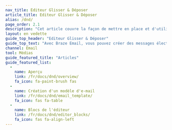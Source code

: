 ```yaml
---
nav_title: Editeur Glisser & Déposer
article_title: Editeur Glisser & Déposer
alias: /dnd/
page_order: 2.1
description: "Cet article couvre la façon de mettre en place et d'utiliser correctement l'éditeur drag & drop fourni par Braze."
layout: en vedette
guide_top_header: "Editeur Glisser & Déposer"
guide_top_text: "Avec Braze Email, vous pouvez créer des messages électroniques entièrement personnalisés et personnalisés dans les campagnes ou Canvas en utilisant une expérience d'édition par glisser & déposer. Consultez les articles ci-dessous pour en savoir plus."
channel: Email
tool: Médias
guide_featured_title: "Articles"
guide_featured_list:
  - 
    name: Aperçu
    link: /fr/docs/dnd/overview/
    fa_icon: fa-paint-brush fas
  - 
    name: Création d'un modèle d'e-mail
    link: /fr/docs/dnd/email_template/
    fa_icon: fas fa-table
  - 
    name: Blocs de l'éditeur
    link: /fr/docs/dnd/editor_blocks/
    fa_icon: fas fa-align-left
---
```


<br><br>